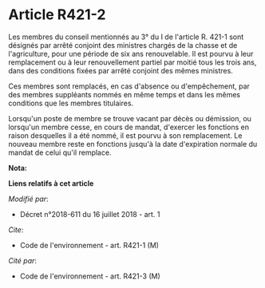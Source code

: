 # Article R421-2

Les membres du conseil mentionnés au 3° du I de l'article R. 421-1 sont désignés par arrêté conjoint des ministres chargés de
la chasse et de l'agriculture, pour une période de six ans renouvelable. Il est pourvu à leur remplacement ou à leur
renouvellement partiel par moitié tous les trois ans, dans des conditions fixées par arrêté conjoint des mêmes ministres. 

Ces membres sont remplacés, en cas d'absence ou d'empêchement, par des membres suppléants nommés en même temps et dans les
mêmes conditions que les membres titulaires. 

Lorsqu'un poste de membre se trouve vacant par décès ou démission, ou lorsqu'un membre cesse, en cours de mandat, d'exercer
les fonctions en raison desquelles il a été nommé, il est pourvu à son remplacement. Le nouveau membre reste en fonctions
jusqu'à la date d'expiration normale du mandat de celui qu'il remplace.

**Nota:**



**Liens relatifs à cet article**

_Modifié par_:

  - Décret n°2018-611 du 16 juillet 2018 - art. 1

_Cite_:

  - Code de l'environnement - art. R421-1 (M)

_Cité par_:

  - Code de l'environnement - art. R421-3 (M)

